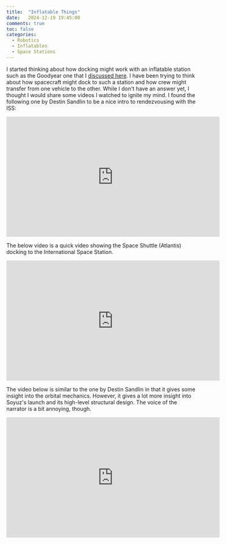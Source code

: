 ```yaml
---
title:  "Inflatable Things"
date:   2024-12-19 19:45:00
comments: true
toc: false
categories:
  - Robotics
  - Inflatables
  - Space Stations
---
```


I started thinking about how docking might work with an inflatable station such as the Goodyear one that I
[discussed here](https://www.angadhn.com/large%20space%20stations/space%20exploration/space-inflatables-1/).
I have been trying to think about how spacecraft might dock to such a station and how crew might transfer
from one vehicle to the other. While I don't have an answer yet, I thought I would share some videos I watched
to ignite my mind. I found the following one by Destin Sandlin to be a nice intro to rendezvousing with the ISS:
<iframe width="560" height="315" src="https://www.youtube.com/embed/qFjw6Lc6J2g?si=4RVvEag2Bv0TmV8u" title="YouTube video player" frameborder="0" allow="accelerometer; autoplay; clipboard-write; encrypted-media; gyroscope; picture-in-picture; web-share" referrerpolicy="strict-origin-when-cross-origin" allowfullscreen></iframe>

The below video is a quick video showing the Space Shuttle (Atlantis) docking to the International Space Station.
<iframe width="560" height="315" src="https://www.youtube.com/embed/iwwE-m917CY?si=iCg0jdnzPLQQAVDQ" title="YouTube video player" frameborder="0" allow="accelerometer; autoplay; clipboard-write; encrypted-media; gyroscope; picture-in-picture; web-share" referrerpolicy="strict-origin-when-cross-origin" allowfullscreen></iframe>

The video below is similar to the one by Destin Sandlin in that it gives some insight into the orbital mechanics.
However, it gives a lot more insight into Soyuz's launch and its high-level structural design. The voice of the narrator
is a bit annoying, though.
<iframe width="560" height="315" src="https://www.youtube.com/embed/M2_NeFbFcSw?si=jzhO14998N7ODhnE" title="YouTube video player" frameborder="0" allow="accelerometer; autoplay; clipboard-write; encrypted-media; gyroscope; picture-in-picture; web-share" referrerpolicy="strict-origin-when-cross-origin" allowfullscreen></iframe>

